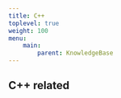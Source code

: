 ```yaml
---
title: C++
toplevel: true
weight: 100
menu:
    main:
        parent: KnowledgeBase
---
```


## C++ related

